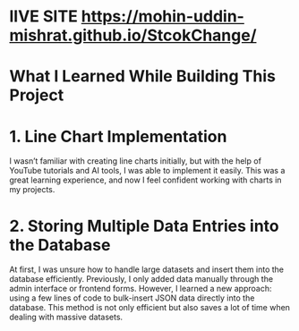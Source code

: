 # lIVE SITE https://mohin-uddin-mishrat.github.io/StcokChange/

# What I Learned While Building This Project
# 1. Line Chart Implementation
I wasn’t familiar with creating line charts initially, but with the help of YouTube tutorials and AI tools, I was able to implement it easily. This was a great learning experience, and now I feel confident working with charts in my projects.

# 2. Storing Multiple Data Entries into the Database
At first, I was unsure how to handle large datasets and insert them into the database efficiently. Previously, I only added data manually through the admin interface or frontend forms. However, I learned a new approach: using a few lines of code to bulk-insert JSON data directly into the database. This method is not only efficient but also saves a lot of time when dealing with massive datasets.

